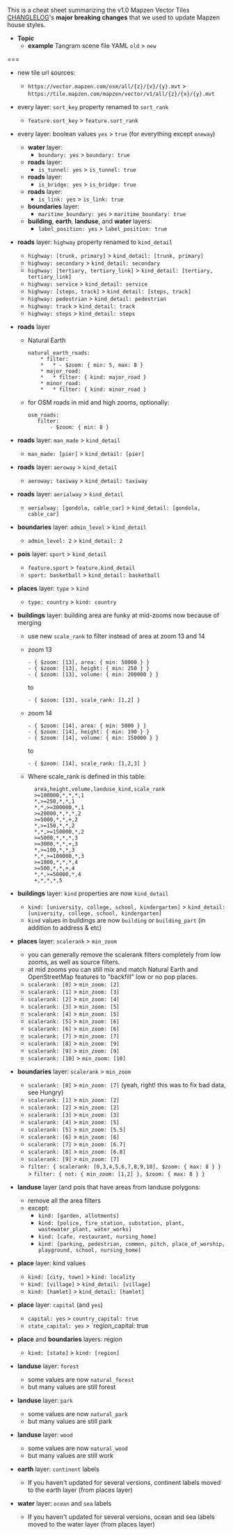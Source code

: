 This is a cheat sheet summarizing the v1.0 Mapzen Vector Tiles [CHANGLELOG](https://github.com/tilezen/vector-datasource/blob/master/CHANGELOG.md)'s **major breaking changes** that we used to update Mapzen house styles.

* **Topic**
  * **example** Tangram scene file YAML `old` > `new`

===

* new tile url sources:
  * `https://vector.mapzen.com/osm/all/{z}/{x}/{y}.mvt` > `https://tile.mapzen.com/mapzen/vector/v1/all/{z}/{x}/{y}.mvt`


* every layer: `sort_key` property renamed to `sort_rank`
  * `feature.sort_key` > `feature.sort_rank`

* every layer: boolean values `yes` > `true` (for everything except `oneway`)

  * **water** layer:
      * `boundary: yes` > `boundary: true`
  * **roads** layer:
      * `is_tunnel: yes` > `is_tunnel: true`
  * **roads** layer:
      * `is_bridge: yes` > `is_bridge: true`
  * **roads** layer:
      * `is_link: yes` > `is_link: true`
  * **boundaries** layer:
      * `maritime_boundary: yes` > `maritime_boundary: true`
  * **building**, **earth**, **landuse**, and **water** layers:
      * `label_position: yes` > `label_position: true`

* **roads** layer: `highway` property renamed to `kind_detail`

  * `highway: [trunk, primary]` >  `kind_detail: [trunk, primary]`
  * `highway: secondary` > `kind_detail: secondary`
  * `highway: [tertiary, tertiary_link]` > `kind_detail: [tertiary, tertiary_link]`
  * `highway: service` > `kind_detail: service`
  * `highway: [steps, track]` > `kind_detail: [steps, track]`
  * `highway: pedestrian` > `kind_detail: pedestrian`
  * `highway: track` > `kind_detail: track`
  * `highway: steps` > `kind_detail: steps`

* **roads** layer

  * Natural Earth

	  ```
	  natural_earth_roads:
		  * filter:
		  *   * - $zoom: { min: 5, max: 8 }
		  * major_road:
		  *   * filter: { kind: major_road }
		  * minor_road:
		  *   * filter: { kind: minor_road }
	  ```
  * for OSM roads in mid and high zooms, optionally:

      ```
      osm_roads:
         filter:
             - $zoom: { min: 8 }
      ```

* **roads** layer: `man_made` > `kind_detail`
  * `man_made: [pier]` > `kind_detail: [pier]`

* **roads** layer: `aeroway` > `kind_detail`
  * `aeroway: taxiway` > `kind_detail: taxiway`

* **roads** layer: `aerialway` > `kind_detail`
  * `aerialway: [gondola, cable_car]` > `kind_detail: [gondola, cable_car]`

* **boundaries** layer: `admin_level` > `kind_detail`
  * `admin_level: 2` > `kind_detail: 2`

* **pois** layer: `sport` > `kind_detail`
  * `feature.sport` > `feature.kind_detail`
  * `sport: basketball` > `kind_detail: basketball`

* **places** layer: `type` > `kind`
  * `type: country` > `kind: country`

* **buildings** layer: building area are funky at mid-zooms now because of merging
  * use new `scale_rank` to filter instead of area at zoom 13 and 14
  * zoom 13

      ```
      - { $zoom: [13], area: { min: 50000 } }
      - { $zoom: [13], height: { min: 250 } }
      - { $zoom: [13], volume: { min: 200000 } }
      ```

      to

      ```
      - { $zoom: [13], scale_rank: [1,2] }
      ```
  * zoom 14

      ```
      - { $zoom: [14], area: { min: 5000 } }
      - { $zoom: [14], height: { min: 190 } }
      - { $zoom: [14], volume: { min: 150000 } }
      ```

      to

      ```
      - { $zoom: [14], scale_rank: [1,2,3] }
      ```
  * Where scale_rank is defined in this table:

	```
	  area,height,volume,landuse_kind,scale_rank
	  >=100000,*,*,*,1
	  *,>=250,*,*,1
	  *,*,>=300000,*,1
	  >=20000,*,*,*,2
	  >=5000,*,*,+,2
	  *,>=150,*,*,2
	  *,*,>=150000,*,2
	  >=5000,*,*,*,3
	  >=3000,*,*,+,3
	  *,>=100,*,*,3
	  *,*,>=100000,*,3
	  >=1000,*,*,*,4
	  >=500,*,*,+,4
	  *,*,>=50000,*,4
	  +,*,*,*,5
	```

* **buildings** layer: `kind` properties are now `kind_detail`
  * `kind: [university, college, school, kindergarten]` > `kind_detail: [university, college, school, kindergarten]`
  * `kind` values in buildings are now `building` or `building_part` (in addition to address & etc)


* **places** layer: `scalerank` > `min_zoom`
   * you can generally remove the scalerank filters completely from low zooms, as well as source filters.
   * at mid zooms you can still mix and match Natural Earth and OpenStreetMap features to "backfill" low or no pop places.
   * `scalerank: [0]`  > `min_zoom: [2]`
   * `scalerank: [1]`  > `min_zoom: [3]`
   * `scalerank: [2]`  > `min_zoom: [4]`
   * `scalerank: [3]`  > `min_zoom: [5]`
   * `scalerank: [4]`  > `min_zoom: [5]`
   * `scalerank: [5]`  > `min_zoom: [6]`
   * `scalerank: [6]`  > `min_zoom: [6]`
   * `scalerank: [7]`  > `min_zoom: [7]`
   * `scalerank: [8]`  > `min_zoom: [9]`
   * `scalerank: [9]`  > `min_zoom: [9]`
   * `scalerank: [10]` > `min_zoom: [10]`


* **boundaries** layer: `scalerank` > `min_zoom`
   * `scalerank: [0]`  > `min_zoom: [7]` (yeah, right! this was to fix bad data, see Hungry)
   * `scalerank: [1]`  > `min_zoom: [2]`
   * `scalerank: [2]`  > `min_zoom: [2]`
   * `scalerank: [3]`  > `min_zoom: [3]`
   * `scalerank: [4]`  > `min_zoom: [5]`
   * `scalerank: [5]`  > `min_zoom: [5.5]`
   * `scalerank: [6]`  > `min_zoom: [6]`
   * `scalerank: [7]`  > `min_zoom: [6.7]`
   * `scalerank: [8]`  > `min_zoom: [6.8]`
   * `scalerank: [9]`  > `min_zoom: [7]`
   * `filter: { scalerank: [0,3,4,5,6,7,8,9,10], $zoom: { max: 8 } }` > `filter: { not: { min_zoom: [1,2] }, $zoom: { max: 8 } }`

* **landuse** layer (and pois that have areas from landuse polygons:
  * remove all the area filters
  * except:
      * `kind: [garden, allotments]`
      * `kind: [police, fire_station, substation, plant, wastewater_plant, water_works]`
      * `kind: [cafe, restaurant, nursing_home]`
      * `kind: [parking, pedestrian, common, pitch, place_of_worship, playground, school, nursing_home]`

* **place** layer: kind values
  * `kind: [city, town]` > `kind: locality`
  * `kind: [village]` > `kind_detail: [village]`
  * `kind: [hamlet]` > `kind_detail: [hamlet]`

* **place** layer: `capital` (and `yes`)
  * `capital: yes` > `country_capital: true`
  * `state_capital: yes` > `region_capital: true

* **place** and **boundaries** layers: region
  * `kind: [state]` > `kind: [region]`

* **landuse** layer: `forest`
  * some values are now `natural_forest`
  * but many values are still forest

* **landuse** layer: `park`
  * some values are now `natural_park`
  * but many values are still park

* **landuse** layer: `wood`
  * some values are now `natural_wood`
  * but many values are still work

* **earth** layer: `continent` labels
  * If you haven't updated for several versions, continent labels moved to the earth layer (from places layer)
  
* **water** layer: `ocean` and `sea` labels
  * If you haven't updated for several versions, ocean and sea labels moved to the water layer (from places layer)